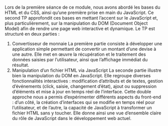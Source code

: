 Lors de la première séance de ce module, nous avons abordé les bases du HTML et du CSS, ainsi qu’une première prise en main du JavaScript.
Ce second TP approfondit ces bases en mettant l’accent sur le JavaScript et, plus particulièrement, sur la manipulation du DOM (Document Object Model) afin de rendre une page web interactive et dynamique.
Le TP est structuré en deux parties :
1.	Convertisseur de monnaie
La première partie consiste à développer une application simple permettant de convertir un montant d’une devise à une autre. Elle met en œuvre la récupération et le traitement des données saisies par l’utilisateur, ainsi que l’affichage immédiat du résultat.
2.	Manipulation d’un fichier HTML via JavaScript
La seconde partie illustre bien la manipulation du DOM en JavaScript. Elle regroupe diverses fonctionnalités interactives : modification d’attributs et de textes, gestion d’événements (click, saisie, changement d’état), ajout ou suppression d’éléments et mise à jour en temps réel de l’interface.
Cette double approche nous a permis d’expérimenter différents aspects du front-end : d’un côté, la création d’interfaces qui se modifie en temps réel pour l’utilisateur, et de l’autre, la capacité de JavaScript à transformer un fichier HTML sans y toucher.
Elle donne ainsi une vue d’ensemble claire du rôle de JavaScript dans le développement web actuel. 

